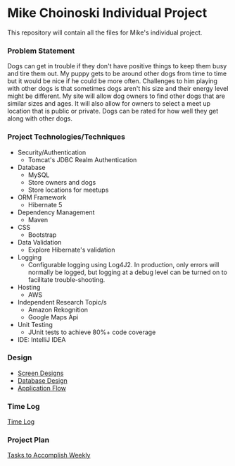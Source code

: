 # Mike Choinoski Individual Project

This repository will contain all the files for Mike's individual project.

### Problem Statement

Dogs can get in trouble if they don't have positive things to keep them busy and tire them out. My puppy gets to be around other dogs from time to time but it would be nice if he could be more often. Challenges to him playing with other dogs is that sometimes dogs aren't his size and their energy level might be different. My site will allow dog owners to find other dogs that are similar sizes and ages. It will also allow for owners to select a meet up location that is public or private. Dogs can be rated for how well they get along with other dogs. 

### Project Technologies/Techniques 

* Security/Authentication
  * Tomcat's JDBC Realm Authentication
* Database
  * MySQL
  * Store owners and dogs
  * Store locations for meetups
* ORM Framework
  * Hibernate 5
* Dependency Management
  * Maven
* CSS 
  * Bootstrap
* Data Validation
  * Explore Hibernate's validation
* Logging
  * Configurable logging using Log4J2. In production, only errors will normally be logged, but logging at a debug level can be turned on to facilitate trouble-shooting. 
* Hosting
  * AWS
* Independent Research Topic/s
  * Amazon Rekognition
  * Google Maps Api
* Unit Testing
  * JUnit tests to achieve 80%+ code coverage 
* IDE: IntelliJ IDEA


### Design

* [Screen Designs](ScreenDesigns.md)
* [Database Design](DatabaseDesign.md)
* [Application Flow](ApplicationFlow.md)

### Time Log

[Time Log](TimeLog.md)

### Project Plan
[Tasks to Accomplish Weekly](ProjectPlan.md)
